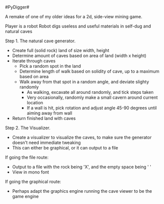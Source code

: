 #PyDigger#

A remake of one of my older ideas for a 2d, side-view mining game.


Player is a robot
Robot digs useless and useful materials in self-dug and natural caves


Step 1. The natural cave generator.

+ Create full (solid rock) land of size width, height
+ Determine amount of caves based on area of land (width x height)
+ Iterate through caves
  + Pick a random spot in the land
  + Determine length of walk based on solidity of cave, up to a maximum based on area
  + Walk away from that spot in a random angle, and deviate slighty randomly
    + As walking, excavate all around randomly, and tick steps taken
    + Very occasionally, randomly make a small cavern around current location
    + If a wall is hit, pick rotation and adjust angle 45-90 degrees until aiming away from wall
+ Return finished land with caves


Step 2. The Visualizer.

+ Create a visualizer to visualize the caves, to make sure the generator doesn't need immediate tweaking
+ This can either be graphical, or it can output to a file

If going the file route:
+ Output to a file with the rock being 'X', and the empty space being ' '
+ View in mono font

If going the graphical route:
+ Perhaps adapt the graphics engine running the cave viewer to be the game engine
